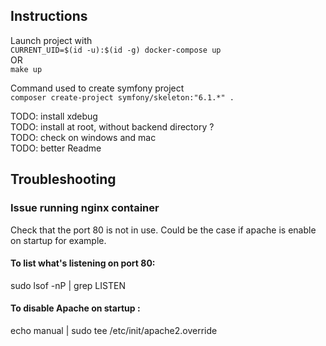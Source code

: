 ## Instructions

Launch project with\
`CURRENT_UID=$(id -u):$(id -g) docker-compose up`\
OR\
`make up`

Command used to create symfony project\
`composer create-project symfony/skeleton:"6.1.*" .`

TODO: install xdebug\
TODO: install at root, without backend directory ?\
TODO: check on windows and mac\
TODO: better Readme

## Troubleshooting

### Issue running nginx container 

Check that the port 80 is not in use. Could be the case if apache is enable on startup for example.

#### To list what's listening on port 80:
sudo lsof -nP | grep LISTEN

#### To disable Apache on startup :
echo manual | sudo tee /etc/init/apache2.override